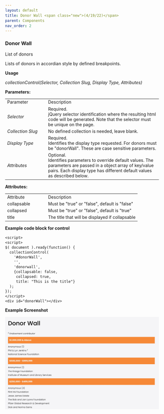 ```yaml
---
layout: default
title: Donor Wall <span class="new">(4/19/22)</span>
parent: Components
nav_order: 2
---
```


### Donor Wall

List of donors

Lists of donors in accordian style by defined breakpoints.

**Usage**

*collectionControl(Selector, Collection Slug, Display Type, Attributes)*

**Parameters:**

<table class="ws-table-all notranslate">
  <tbody>
    <tr class="tableTop">
     <td style="width:120px">Parameter</td>
     <td>Description</td>
    </tr>
    <tr>
      <td><em>Selector</em></td>
      <td>Required.<br>jQuery selector identification where the resulting html code will be generated.  Note that the selector must be unique on the page.</td>
    </tr>
    <tr>
      <td><em>Collection Slug</em></td>
      <td>No defined collection is needed, leave blank.</td>
    </tr>
    <tr>
      <td><em>Display Type</em></td>
      <td>Required.<br>Identifies the display type requested.  For donors must be "donorWall".  These are case sensitive parameters. </td>
    </tr>
    <tr>
      <td><em>Attributes</em></td>
      <td>Optional.<br>Identifies parameters to override default values.  The parameters are passed in a object array of key/value pairs.  Each display type has different default values as described below. </td>
    </tr>
  </tbody>
</table>

**Attributes:**

<table class="ws-table-all notranslate">
  <tbody>
    <tr class="tableTop">
     <td style="width:120px">Attribute</td>
     <td>Description</td>
    </tr>
    <tr>
      <td>collapsable</td>
      <td>Must be "true" or "false", default is "false"</td>
    </tr>
    <tr>
      <td>collapsed</td>
      <td>Must be "true" or "false", default is "true"</td>
    </tr>
    <tr>
      <td>title</td>
      <td>The title that will be displayed if collapsable</td>
    </tr>
  </tbody>
</table>


**Example code block for control**

```
<script>
<script>
$( document ).ready(function() {
  collectionControl(
    '#donorWall',
    '',
    'donorwall',
    {collapsable: false,
     collapsed: true,
     title: "This is the title"}
  );
});
</script>
<div id="donorWall"></div>
```

**Example Screenshot**

![Alt Donor Wall](../../assets/images/donor_wall.jpg "Donor Wall")
